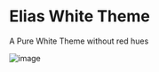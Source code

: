 # Elias White Theme

A Pure White Theme without red hues

![image](https://user-images.githubusercontent.com/9102856/161390948-3574390f-e2d7-404f-9f1c-3a60a74cfe58.png)